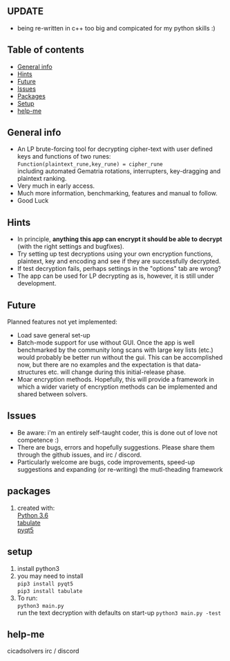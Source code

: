 ## UPDATE
* being re-written in c++ too big and compicated for my python skills :)

## Table of contents
* [General info](#general-info)
* [Hints](#hints)
* [Future](#future)
* [Issues](#issues)
* [Packages](#packages)
* [Setup](#setup)
* [help-me](#help-me)

## General info
- An LP brute-forcing tool for decrypting cipher-text with user defined keys and functions 
of two runes:   
`Function(plaintext_rune,key_rune) = cipher_rune`     
including automated Gematria rotations, interrupters, key-dragging and plaintext ranking.    
- Very much in early access.
- Much more information, benchmarking, features and manual to follow.   
- Good Luck    

## Hints
- In principle, **anything this app can encrypt it should be able to decrypt** 
(with the right settings and bugfixes).   
- Try setting up test decryptions using your own encryption functions, plaintext, key and encoding and see if they are 
successfully decrypted. 
- If test decryption fails, perhaps settings in the "options" tab are wrong?   
- The app can be used for LP decrypting as is, however, it is still under development.  


## Future
Planned features not yet implemented:
* Load save general set-up 
* Batch-mode support for use without GUI. Once the app is well benchmarked by the community long scans with large key 
lists (etc.) would probably be better run without the gui. This can be accomplished now, but there are no examples and
the expectation is that data-structures etc. will change during this initial-release phase.   
* Moar encryption methods. Hopefully, this will provide a framework in which a wider variety of encryption methods can be
implemented and shared between solvers. 



## Issues
- Be aware: i'm an entirely self-taught coder, this is done out of love not competence :)
- There are bugs, errors and hopefully suggestions. Please share them through the github issues, and irc / discord.  
- Particularly welcome are bugs, code improvements, speed-up suggestions and expanding (or re-writing) the mutl-theading framework 


## packages
1. created with:  
[Python 3.6](https://www.python.org)    
[tabulate](https://pypi.org/project/tabulate/)     
[pyqt5](https://pypi.org/project/PyQt5/)     


	
## setup
1. install python3     
2. you may need to install  
`pip3 install pyqt5`  
`pip3 install tabulate`  
2. To run:  
`python3 main.py  `    
run the text decryption with defaults on start-up 
`python3 main.py -test  `    


## help-me
cicadsolvers irc / discord 